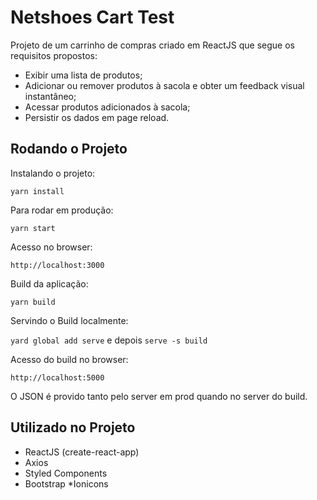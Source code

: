 # Netshoes Cart Test

Projeto de um carrinho de compras criado em ReactJS que segue os requisitos propostos:

* Exibir uma lista de produtos;
* Adicionar ou remover produtos à sacola e obter um feedback visual instantâneo;
* Acessar produtos adicionados à sacola;
* Persistir os dados em page reload.


## Rodando o Projeto

Instalando o projeto:

`yarn install`

Para rodar em produção:

`yarn start`

Acesso no browser:

`http://localhost:3000`

Build da aplicação:

`yarn build`

Servindo o Build localmente:

`yard global add serve` e depois `serve -s build`

Acesso do build no browser:

`http://localhost:5000`

O JSON é provido tanto pelo server em prod quando no server do build.

## Utilizado no Projeto

* ReactJS (create-react-app)
* Axios
* Styled Components
* Bootstrap
*Ionicons




